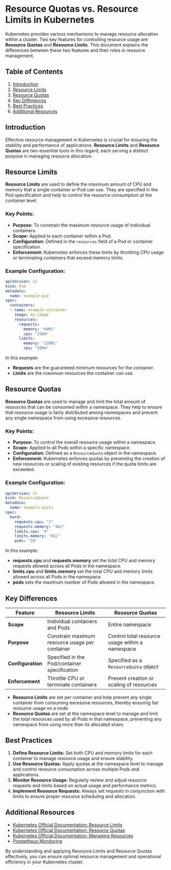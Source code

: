 # Resource Quotas vs. Resource Limits in Kubernetes

Kubernetes provides various mechanisms to manage resource allocation within a cluster. Two key features for controlling resource usage are **Resource Quotas** and **Resource Limits**. This document explains the differences between these two features and their roles in resource management.

## Table of Contents

1. [Introduction](#introduction)
2. [Resource Limits](#resource-limits)
3. [Resource Quotas](#resource-quotas)
4. [Key Differences](#key-differences)
5. [Best Practices](#best-practices)
6. [Additional Resources](#additional-resources)

## Introduction

Effective resource management in Kubernetes is crucial for ensuring the stability and performance of applications. **Resource Limits** and **Resource Quotas** are two essential tools in this regard, each serving a distinct purpose in managing resource allocation.

## Resource Limits

**Resource Limits** are used to define the maximum amount of CPU and memory that a single container or Pod can use. They are specified in the Pod specification and help to control the resource consumption at the container level.

### Key Points:

- **Purpose:** To constrain the maximum resource usage of individual containers.
- **Scope:** Applied to each container within a Pod.
- **Configuration:** Defined in the `resources` field of a Pod or container specification.
- **Enforcement:** Kubernetes enforces these limits by throttling CPU usage or terminating containers that exceed memory limits.

### Example Configuration:

```yaml
apiVersion: v1
kind: Pod
metadata:
  name: example-pod
spec:
  containers:
  - name: example-container
    image: my-image
    resources:
      requests:
        memory: "64Mi"
        cpu: "250m"
      limits:
        memory: "128Mi"
        cpu: "500m"
```

In this example:
- **Requests** are the guaranteed minimum resources for the container.
- **Limits** are the maximum resources the container can use.

## Resource Quotas

**Resource Quotas** are used to manage and limit the total amount of resources that can be consumed within a namespace. They help to ensure that resource usage is fairly distributed among namespaces and prevent any single namespace from using excessive resources.

### Key Points:

- **Purpose:** To control the overall resource usage within a namespace.
- **Scope:** Applied to all Pods within a specific namespace.
- **Configuration:** Defined as a `ResourceQuota` object in the namespace.
- **Enforcement:** Kubernetes enforces quotas by preventing the creation of new resources or scaling of existing resources if the quota limits are exceeded.

### Example Configuration:

```yaml
apiVersion: v1
kind: ResourceQuota
metadata:
  name: example-quota
spec:
  hard:
    requests.cpu: "2"
    requests.memory: "4Gi"
    limits.cpu: "4"
    limits.memory: "8Gi"
    pods: "10"
```

In this example:
- **requests.cpu** and **requests.memory** set the total CPU and memory requests allowed across all Pods in the namespace.
- **limits.cpu** and **limits.memory** set the total CPU and memory limits allowed across all Pods in the namespace.
- **pods** sets the maximum number of Pods allowed in the namespace.

## Key Differences

| Feature               | Resource Limits                                   | Resource Quotas                                   |
|-----------------------|---------------------------------------------------|---------------------------------------------------|
| **Scope**             | Individual containers and Pods                   | Entire namespace                                 |
| **Purpose**           | Constrain maximum resource usage per container   | Control total resource usage within a namespace  |
| **Configuration**     | Specified in the Pod/container specification      | Specified as a `ResourceQuota` object            |
| **Enforcement**       | Throttle CPU or terminate containers              | Prevent creation or scaling of resources         |

- **Resource Limits** are set per container and help prevent any single container from consuming excessive resources, thereby ensuring fair resource usage on a node.
- **Resource Quotas** are set at the namespace level to manage and limit the total resources used by all Pods in that namespace, preventing any namespace from using more than its allocated share.

## Best Practices

1. **Define Resource Limits:** Set both CPU and memory limits for each container to manage resource usage and ensure stability.
2. **Use Resource Quotas:** Apply quotas at the namespace level to manage and control resource consumption across multiple Pods and applications.
3. **Monitor Resource Usage:** Regularly review and adjust resource requests and limits based on actual usage and performance metrics.
4. **Implement Resource Requests:** Always set requests in conjunction with limits to ensure proper resource scheduling and allocation.

## Additional Resources

- [Kubernetes Official Documentation: Resource Limits](https://kubernetes.io/docs/concepts/configuration/manage-resources-containers/)
- [Kubernetes Official Documentation: Resource Quotas](https://kubernetes.io/docs/concepts/policy/resource-quotas/)
- [Kubernetes Official Documentation: Managing Resources](https://kubernetes.io/docs/concepts/configuration/manage-resources-containers/)
- [Prometheus Monitoring](https://prometheus.io/docs/introduction/overview/)

By understanding and applying Resource Limits and Resource Quotas effectively, you can ensure optimal resource management and operational efficiency in your Kubernetes cluster.
